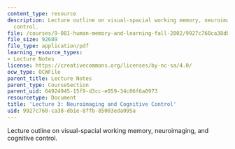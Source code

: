 ```yaml
---
content_type: resource
description: Lecture outline on visual-spacial working memory, neuroimaging, and cognitive
  control.
file: /courses/9-081-human-memory-and-learning-fall-2002/9927c760ca38db1e8ffb85003eda095a_lecnote3.pdf
file_size: 92689
file_type: application/pdf
learning_resource_types:
- Lecture Notes
license: https://creativecommons.org/licenses/by-nc-sa/4.0/
ocw_type: OCWFile
parent_title: Lecture Notes
parent_type: CourseSection
parent_uid: 64924945-15f9-d3cc-e059-34c06f6a0973
resourcetype: Document
title: 'Lecture 3: Neuroimaging and Cognitive Control'
uid: 9927c760-ca38-db1e-8ffb-85003eda095a
---
```

Lecture outline on visual-spacial working memory, neuroimaging, and cognitive control.